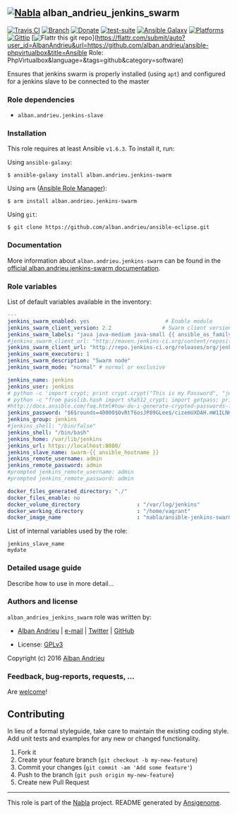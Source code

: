 ## [![Nabla](https://debops.org/images/debops-small.png)](https://github.com/AlbanAndrieu) alban_andrieu_jenkins_swarm

<!-- This file was generated by Ansigenome. Do not edit this file directly but
     instead have a look at the files in the ./meta/ directory. -->

[![Travis CI](https://img.shields.io/travis/AlbanAndrieu/ansible-jenkins-swarm.svg?style=flat)](https://travis-ci.org/AlbanAndrieu/ansible-jenkins-swarm)
[![Branch](http://img.shields.io/github/tag/AlbanAndrieu/ansible-jenkins-swarm.svg?style=flat-square)](https://github.com/AlbanAndrieu/ansible-jenkins-swarm/tree/master)
[![Donate](https://img.shields.io/gratipay/AlbanAndrieu.svg?style=flat)](https://www.gratipay.com/AlbanAndrieu)
[![test-suite](https://img.shields.io/badge/test--suite-ansible--alban__andrieu__jenkins__swarm-blue.svg?style=flat)](https://github.com/AlbanAndrieu/test-suite/tree/master/ansible-alban_andrieu_jenkins_swarm/)
[![Ansible Galaxy](https://img.shields.io/badge/galaxy-alban.andrieu.jenkins--swarm-660198.svg?style=flat)](https://galaxy.ansible.com/detail#/role/2000)
[![Platforms](http://img.shields.io/badge/platforms-ubuntu-lightgrey.svg?style=flat)](#)
[![Gittip](http://img.shields.io/gittip/alban.andrieu.svg)](https://www.gittip.com/alban.andrieu/)
[![Flattr this git repo](http://api.flattr.com/button/flattr-badge-large.png)](https://flattr.com/submit/auto?user_id=AlbanAndrieu&url=https://github.com/alban.andrieu/ansible-phpvirtualbox&title=Ansible Role: PhpVirtualbox&language=&tags=github&category=software)

Ensures that jenkins swarm is properly installed (using `apt`) and configured for a jenkins slave to be connected to the master


### Role dependencies

- `alban.andrieu.jenkins-slave`
### Installation

This role requires at least Ansible `v1.6.3`. To install it, run:

Using `ansible-galaxy`:
```shell
$ ansible-galaxy install alban.andrieu.jenkins-swarm
```

Using `arm` ([Ansible Role Manager](https://github.com/mirskytech/ansible-role-manager/)):
```shell
$ arm install alban.andrieu.jenkins-swarm
```

Using `git`:
```shell
$ git clone https://github.com/alban.andrieu/ansible-eclipse.git
```

### Documentation

More information about `alban.andrieu.jenkins-swarm` can be found in the
[official alban.andrieu.jenkins-swarm documentation](https://docs.debops.org/en/latest/ansible/roles/ansible-jenkins-swarm/docs/).


### Role variables

List of default variables available in the inventory:

```YAML
---
jenkins_swarm_enabled: yes                        # Enable module
jenkins_swarm_client_version: 2.2                # Swarm client version
jenkins_swarm_labels: "java java-medium java-small {{ ansible_os_family }}-{{ ansible_distribution_major_version }}-{{ ansible_distribution_version }}-{{ ansible_architecture }}" # Swarm labels
#jenkins_swarm_client_url: "http://maven.jenkins-ci.org/content/repositories/releases/org/jenkins-ci/plugins/swarm-client/{{ swarm_client_version }}"
jenkins_swarm_client_url: "http://repo.jenkins-ci.org/releases/org/jenkins-ci/plugins/swarm-client/{{ jenkins_swarm_client_version }}"
jenkins_swarm_executors: 1
jenkins_swarm_description: "Swarm node"
jenkins_swarm_mode: "normal" # normal or exclusive

jenkins_name: jenkins
jenkins_user: jenkins
# python -c 'import crypt; print crypt.crypt("This is my Password", "jenkins")'
# python -c "from passlib.hash import sha512_crypt; import getpass; print sha512_crypt.encrypt(getpass.getpass())"
#http://docs.ansible.com/faq.html#how-do-i-generate-crypted-passwords-for-the-user-module
jenkins_password: "$6$rounds=40000$OvRtT6osJP89GLee$/cizemUXDAH.mW1ILNK1NGk64/TYLgfbHPo3LnFZEZaLsXTOXQV/0f9.bghBsCycJ32rC.meBaujNQI7KgRPQ."
jenkins_group: jenkins
#jenkins_shell: "/bin/false"
jenkins_shell: "/bin/bash"
jenkins_home: /var/lib/jenkins
jenkins_url: https://localhost:8080/
jenkins_slave_name: swarm-{{ ansible_hostname }}
jenkins_remote_username: admin
jenkins_remote_password: admin
#prompted jenkins_remote_username: admin
#prompted jenkins_remote_password: admin

docker_files_generated_directory: "./"
docker_files_enable: no
docker_volume_directory                  : "/var/log/jenkins"
docker_working_directory                 : "/home/vagrant"
docker_image_name                        : "nabla/ansible-jenkins-swarm"
```

List of internal variables used by the role:

    jenkins_slave_name
    mydate
### Detailed usage guide

Describe how to use in more detail...


### Authors and license

`alban_andrieu_jenkins_swarm` role was written by:

- [Alban Andrieu](fr.linkedin.com/in/nabla/) | [e-mail](mailto:alban.andrieu@free.fr) | [Twitter](https://twitter.com/AlbanAndrieu) | [GitHub](https://github.com/AlbanAndrieu)

- License: [GPLv3](https://tldrlegal.com/license/gnu-general-public-license-v3-%28gpl-3%29)

Copyright (c) 2016 [Alban Andrieu](https://alban-andrieu.com/)

### Feedback, bug-reports, requests, ...

Are [welcome](https://github.com/AlbanAndrieu/ansible-jenkins-swarm/issues)!

## Contributing
In lieu of a formal styleguide, take care to maintain the existing coding style. Add unit tests and examples for any new or changed functionality.

1. Fork it
2. Create your feature branch (`git checkout -b my-new-feature`)
3. Commit your changes (`git commit -am 'Add some feature'`)
4. Push to the branch (`git push origin my-new-feature`)
5. Create new Pull Request

***

This role is part of the [Nabla](https://github.com/AlbanAndrieu) project.
README generated by [Ansigenome](https://github.com/nickjj/ansigenome/).
